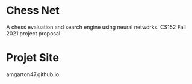 # Chess Net
A chess evaluation and search engine using neural networks. CS152 Fall 2021 project proposal.

# Projet Site
amgarton47.github.io
